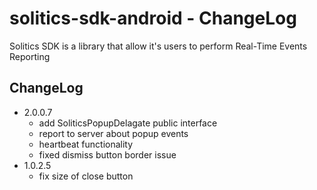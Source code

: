 # solitics-sdk-android - ChangeLog
 
Solitics SDK is a library that allow it's users to perform Real-Time Events Reporting

## ChangeLog

- 2.0.0.7
    - add SoliticsPopupDelagate public interface
    - report to server about popup events
    - heartbeat functionality
    - fixed dismiss button border issue
- 1.0.2.5
    - fix size of close button
